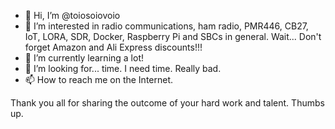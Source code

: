 - 👋 Hi, I’m @toiosoiovoio
- 👀 I’m interested in radio communications, ham radio, PMR446, CB27, IoT, LORA, SDR, Docker, Raspberry Pi and SBCs in general. Wait... Don't forget Amazon and Ali Express discounts!!!
- 🌱 I’m currently learning a lot!
- 💞️ I’m looking for... time. I need time. Really bad. 
- 📫 How to reach me on the Internet. 

Thank you all for sharing the outcome of your hard work and talent. Thumbs up.

<!---
toiosoiovoio/toiosoiovoio is a ✨ special ✨ repository because its `README.md` (this file) appears on your GitHub profile.
You can click the Preview link to take a look at your changes.
--->
